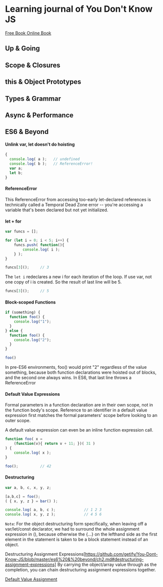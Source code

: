 # Learning journal of You Don't Know JS
[Free Book Online Book](https://github.com/getify/You-Dont-Know-JS)

## Up & Going

## Scope & Closures

## this & Object Prototypes

## Types & Grammar

## Async & Performance

## ES6 & Beyond
#### Unlink var, let doesn't do hoisting
```javascript
{
  console.log( a );   // undefined
  console.log( b );   // ReferenceError!
  var a;
  let b;
}
```
#### ReferenceError
This ReferenceError from accessing too-early let-declared references is technically called a Temporal Dead Zone error -- you're accessing a variable that's been declared but not yet initialized.

#### let + for
```javascript
var funcs = [];

for (let i = 0; i < 5; i++) {
    funcs.push( function(){
        console.log( i );
    } );
}

funcs[3]();     // 3
```
The `let i` redeclares a new i for each iteration of the loop. If use var, not one copy of i is created. So the result of last line will be 5.
```javascript
funcs[3]();     // 5
```

#### Block-scoped Functions
```javascript
if (something) {
  function foo() {
    console.log("1");
  }
} else {
  function foo() {
    console.log("2");
  }
}

foo()
```
In pre-ES6 environments, foo() would print "2" regardless of the value something, because both function declarations were hoisted out of blocks, and the second one always wins.
In ES6, that last line throws a ReferenceError

#### Default Value Expressions
Formal parameters in a function declaration are in their own scope, not in the function body's scope. Reference to an identifier in a default value expression first matches the formal parameters' scope before looking to an outer scope.

A default value expression can even be an inline function expression call.

```javascript
function foo( x =
    (function(v){ return v + 11; })( 31 )
) {
    console.log( x );
}

foo();          // 42
```

#### Destructuring
```javascript
var a, b, c, x, y, z;

[a,b,c] = foo();
( { x, y, z } = bar() );

console.log( a, b, c );             // 1 2 3
console.log( x, y, z );             // 4 5 6
```

`Note`: For the object destructuring form specifically, when leaving off a var/let/const declarator, we had to surround the whole assignment expression in (), because otherwise the  {...} on the lefthand side as the first element in the statement is taken to be a block statement instead of an object.

Destructuring Assignment Expressions[https://github.com/getify/You-Dont-Know-JS/blob/master/es6%20&%20beyond/ch2.md#destructuring-assignment-expressions]
By carrying the object/array value through as the completion, you can chain destructuring assignment expressions together.


[Default Value Assignment](https://github.com/getify/You-Dont-Know-JS/blob/master/es6%20&%20beyond/ch2.md#default-value-assignment)